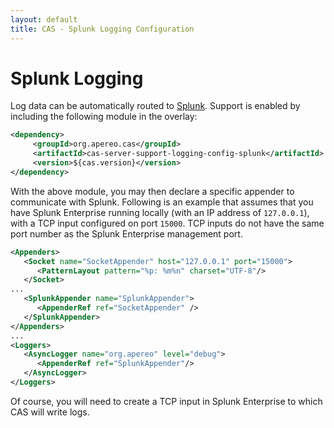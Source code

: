 ```yaml
---
layout: default
title: CAS - Splunk Logging Configuration
---
```


# Splunk Logging

Log data can be automatically routed to [Splunk](https://splunk.com/). Support is enabled by including the following module in the overlay:

```xml
<dependency>
     <groupId>org.apereo.cas</groupId>
     <artifactId>cas-server-support-logging-config-splunk</artifactId>
     <version>${cas.version}</version>
</dependency>
```

With the above module, you may then declare a specific appender to communicate with Splunk. 
Following is an example that assumes that you have Splunk Enterprise running locally (with an IP address of `127.0.0.1`), 
with a TCP input configured on port `15000`. TCP inputs do not have the same port number as the 
Splunk Enterprise management port.

```xml
<Appenders>
   <Socket name="SocketAppender" host="127.0.0.1" port="15000">
      <PatternLayout pattern="%p: %m%n" charset="UTF-8"/>
   </Socket>
...
   <SplunkAppender name="SplunkAppender">
      <AppenderRef ref="SocketAppender" />
   </SplunkAppender>
</Appenders>
...
<Loggers>
   <AsyncLogger name="org.apereo" level="debug">
      <AppenderRef ref="SplunkAppender"/>
   </AsyncLogger>
</Loggers>
```

Of course, you will need to create a TCP input in Splunk Enterprise to which CAS will write logs.
